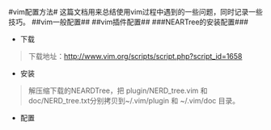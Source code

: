 #vim配置方法#
这篇文档用来总结使用vim过程中遇到的一些问题，同时记录一些技巧。
##vim一般配置##
##vim插件配置##
###NEARTree的安装配置###
* 下载
>下载地址：<http://www.vim.org/scripts/script.php?script_id=1658>
* 安装
>解压缩下载的NEARDTree，把 plugin/NERD_tree.vim 和doc/NERD_tree.txt分别拷贝到~/.vim/plugin 和 ~/.vim/doc 目录。
* 配置
